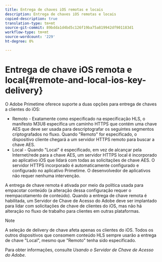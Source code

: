 ```yaml
---
title: Entrega de chaves iOS remotas e locais
description: Entrega de chaves iOS remotas e locais
copied-description: true
translation-type: tm+mt
source-git-commit: 89bdda1d4bd5c126f19ba75a819942df901183d1
workflow-type: tm+mt
source-wordcount: '229'
ht-degree: 0%

---
```



# Entrega de chave iOS remota e local{#remote-and-local-ios-key-delivery}

O Adobe Primetime oferece suporte a duas opções para entrega de chaves a clientes do iOS:

* Remoto - Exatamente como especificado na especificação HLS, o manifesto M3U8 especifica um caminho HTTPS que contém uma chave AES que deve ser usada para descriptografar os seguintes segmentos criptografados no fluxo. Quando &quot;Remoto&quot; for especificado, o dispositivo cliente chegará a um servidor HTTPS remoto para buscar a chave AES.
* Local - Quando &quot;Local&quot; é especificado, em vez de alcançar pela Internet/rede para a chave AES, um servidor HTTPS local é incorporado ao aplicativo iOS que lidará com todas as solicitações de chave AES. O servidor HTTPS incorporado é automaticamente configurado e configurado no aplicativo Primetime. O desenvolvedor de aplicativos não requer nenhuma intervenção.

A entrega de chave remota é ativada por meio da política usada para empacotar conteúdo (a alteração dessa configuração requer o reempacotamento de conteúdo). Quando a entrega de chave remota é habilitada, um Servidor de Chave de Acesso do Adobe deve ser implantado para lidar com solicitações de chave de clientes do iOS, mas não há alteração no fluxo de trabalho para clientes em outras plataformas.

>[!NOTE]
>
>A seleção de delivery de chave afeta apenas os clientes do iOS. Todos os outros dispositivos que consomem conteúdo HLS sempre usarão a entrega de chave &quot;Local&quot;, mesmo que &quot;Remoto&quot; tenha sido especificado.

Para obter informações, consulte *Usando o Servidor de Chave de Acesso do Adobe*.
